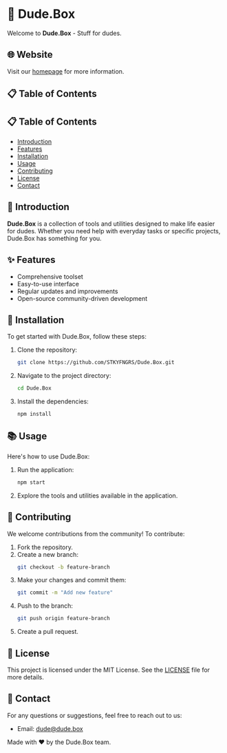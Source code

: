 # 🧳 Dude.Box

Welcome to **Dude.Box** - Stuff for dudes.

## 🌐 Website

Visit our [homepage](https://www.dude.box) for more information.

## 📋 Table of Contents

## 📋 Table of Contents

- [Introduction](#-introduction)
- [Features](#-features)
- [Installation](#-installation)
- [Usage](#-usage)
- [Contributing](#-contributing)
- [License](#-license)
- [Contact](#-contact)

## 📝 Introduction

**Dude.Box** is a collection of tools and utilities designed to make life easier for dudes. Whether you need help with everyday tasks or specific projects, Dude.Box has something for you.

## ✨ Features

- Comprehensive toolset
- Easy-to-use interface
- Regular updates and improvements
- Open-source community-driven development

## 🚀 Installation

To get started with Dude.Box, follow these steps:

1. Clone the repository:
   ```bash
   git clone https://github.com/STKYFNGRS/Dude.Box.git
   ```
2. Navigate to the project directory:
   ```bash
   cd Dude.Box
   ```
3. Install the dependencies:
   ```bash
   npm install
   ```

## 📚 Usage

Here's how to use Dude.Box:

1. Run the application:
   ```bash
   npm start
   ```
2. Explore the tools and utilities available in the application.

## 🤝 Contributing

We welcome contributions from the community! To contribute:

1. Fork the repository.
2. Create a new branch:
   ```bash
   git checkout -b feature-branch
   ```
3. Make your changes and commit them:
   ```bash
   git commit -m "Add new feature"
   ```
4. Push to the branch:
   ```bash
   git push origin feature-branch
   ```
5. Create a pull request.

## 📄 License

This project is licensed under the MIT License. See the [LICENSE](LICENSE) file for more details.

## 📧 Contact

For any questions or suggestions, feel free to reach out to us:

- Email: [dude@dude.box](mailto:dude@dude.box)

Made with ❤️ by the Dude.Box team.
